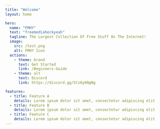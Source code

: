 ```yaml
---
title: "Welcome"
layout: home

hero:
  name: "FMHY"
  text: "freemediaheckyeah"
  tagline: The Largest Collection Of Free Stuff On The Internet!
  image:
    src: /test.png
    alt: FMHY Icon
  actions:
    - theme: brand
      text: Get Started
      link: /Beginners-Guide
    - theme: alt
      text: Discord
      link: https://discord.gg/Stz6y6NgNg

features:
  - title: Feature A
    details: Lorem ipsum dolor sit amet, consectetur adipiscing elit
  - title: Feature B
    details: Lorem ipsum dolor sit amet, consectetur adipiscing elit
  - title: Feature C
    details: Lorem ipsum dolor sit amet, consectetur adipiscing elit
---
```

